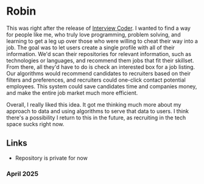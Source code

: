 # Robin

This was right after the release of [Interview Coder](https://www.interviewcoder.co/). I wanted to find a way for people like me, who truly love programming, problem solving, and learning to get a leg up over those who were willing to cheat their way into a job. The goal was to let users create a single profile with all of their information. We'd scan their repositories for relevant information, such as technologies or languages, and recommend them jobs that fit their skillset. From there, all they'd have to do is check an interested box for a job listing. Our algorithms would recommend candidates to recruiters based on their filters and preferences, and recruiters could one-click contact potential employees. This system could save candidates time and companies money, and make the entire job market much more efficient.

Overall, I really liked this idea. It got me thinking much more about my approach to data and using algorithms to serve that data to users. I think there's a possibility I return to this in the future, as recruiting in the tech space sucks right now. 

## Links
- Repository is private for now

###  April 2025